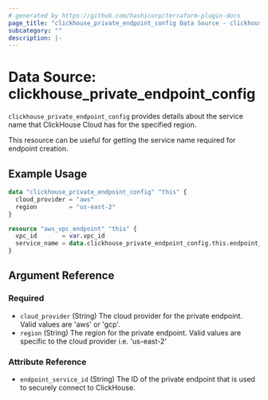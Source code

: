 ```yaml
---
# generated by https://github.com/hashicorp/terraform-plugin-docs
page_title: "clickhouse_private_endpoint_config Data Source - clickhouse"
subcategory: ""
description: |-
---
```


# Data Source: clickhouse_private_endpoint_config

`clickhouse_private_endpoint_config` provides details about the service name that ClickHouse Cloud has for the specified region.

This resource can be useful for getting the service name required for endpoint creation.


## Example Usage

```terraform
data "clickhouse_private_endpoint_config" "this" {
  cloud_provider = "aws"
  region         = "us-east-2"
}

resource "aws_vpc_endpoint" "this" {
  vpc_id       = var.vpc_id
  service_name = data.clickhouse_private_endpoint_config.this.endpoint_service_id
}
```


<!-- schema generated by tfplugindocs -->
## Argument Reference

### Required

- `cloud_provider` (String) The cloud provider for the private endpoint. Valid values are 'aws' or 'gcp'.
- `region` (String) The region for the private endpoint. Valid values are specific to the cloud provider i.e. 'us-east-2'

### Attribute Reference

- `endpoint_service_id` (String) The ID of the private endpoint that is used to securely connect to ClickHouse.
